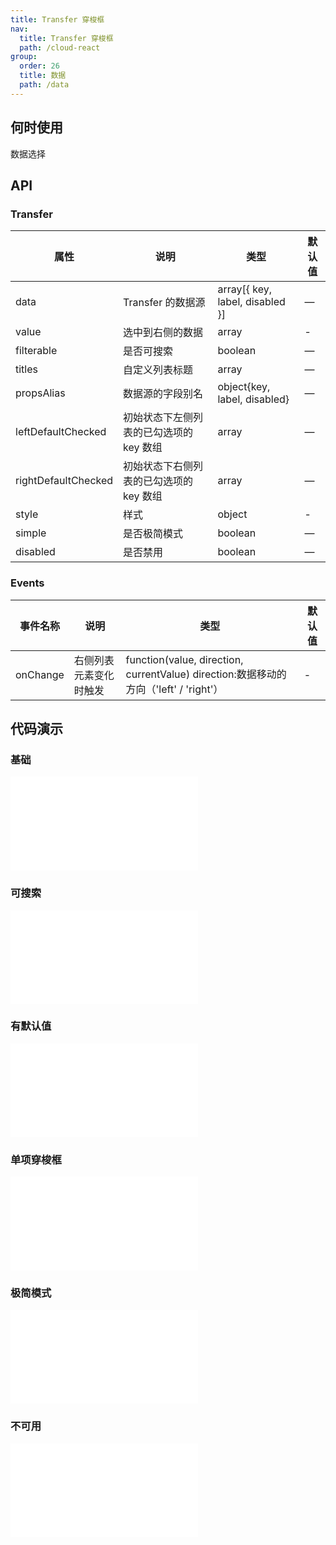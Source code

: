 ```yaml
---
title: Transfer 穿梭框
nav:
  title: Transfer 穿梭框
  path: /cloud-react
group:
  order: 26
  title: 数据
  path: /data
---
```


## 何时使用

数据选择

## API

### Transfer

| 属性           | 说明                    | 类型              | 默认值 |
| -------------- | ----------------------- | ----------------- | ------ |
| data | Transfer 的数据源 | array[{ key, label, disabled }] | — | [ ] |
| value | 选中到右侧的数据 | array | - | [] |
| filterable | 是否可搜索 | boolean | — | false |
| titles | 自定义列表标题 | array | — | ['列表 1', '列表 2'] |
| propsAlias | 数据源的字段别名 | object{key, label, disabled} | — | — |
| leftDefaultChecked | 初始状态下左侧列表的已勾选项的 key 数组 | array | — | [ ] |
| rightDefaultChecked | 初始状态下右侧列表的已勾选项的 key 数组 | array | — | [ ] |
| style | 样式 | object | - | {} |
| simple | 是否极简模式 | boolean | — | false |
| disabled | 是否禁用 | boolean | — | false |

### Events
| 事件名称      | 说明    | 类型       | 默认值 |
|---------- |-------- |---------- |---------|
| onChange | 右侧列表元素变化时触发 | function(value, direction, currentValue) direction:数据移动的方向（'left' / 'right'） | -      |

 ## 代码演示 


### 基础
<embed src="@components/transfer/demos/basic.md" /> 

### 可搜索
<embed src="@components/transfer/demos/searchable.md" />

### 有默认值
<embed src="@components/transfer/demos/defaultChecked.md" />

### 单项穿梭框
<embed src="@components/transfer/demos/oneWay.md" />

### 极简模式
<embed src="@components/transfer/demos/simple.md" />

### 不可用
<embed src="@components/transfer/demos/disabled.md" />